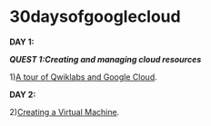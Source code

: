 # 30daysofgooglecloud
**DAY 1:**

***QUEST 1:Creating and managing cloud resources***

1)[A tour of Qwiklabs and Google Cloud](https://google.qwiklabs.com/focuses/2794?parent=catalog).

**DAY 2:**

2)[Creating a Virtual Machine](https://google.qwiklabs.com/focuses/3563?parent=catalog).
